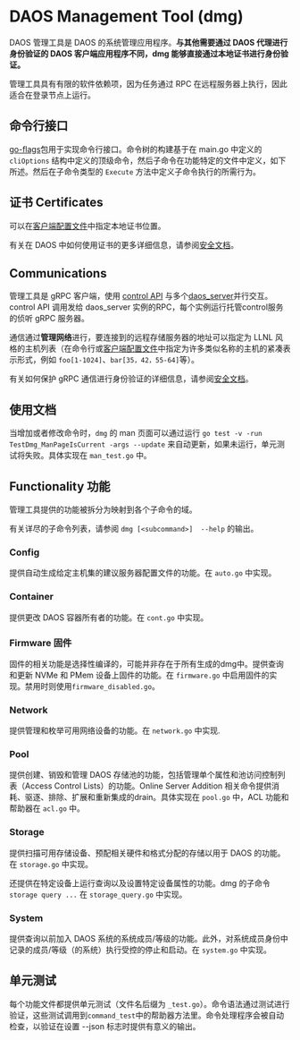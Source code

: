 # DAOS Management Tool (dmg)

DAOS 管理工具是 DAOS 的系统管理应用程序。**与其他需要通过 DAOS 代理进行身份验证的 DAOS 客户端应用程序不同，dmg 能够直接通过本地证书进行身份验证。**

管理工具具有有限的软件依赖项，因为任务通过 RPC 在远程服务器上执行，因此适合在登录节点上运行。

## 命令行接口

[go-flags](https://github.com/jessevdk/go-flags)包用于实现命令行接口。命令树的构建基于在 main.go 中定义的 `cliOptions` 结构中定义的顶级命令，然后子命令在功能特定的文件中定义，如下所述。然后在子命令类型的 `Execute` 方法中定义子命令执行的所需行为。

## 证书 Certificates

可以在[客户端配置文件](/utils/config/daos_control.yml)中指定本地证书位置。

有关在 DAOS 中如何使用证书的更多详细信息，请参阅[安全文档](/src/control/security/README.md#certificate-usage-in-daos)。

## Communications

管理工具是 gRPC 客户端，使用 [control API](/src/control/lib/control) 与多个[daos_server](/src/control/cmd/daos_server/README.md)并行交互。control API 调用发给 daos_server 实例的RPC，每个实例运行托管control服务的侦听 gRPC 服务器。

通信通过**管理网络**进行，要连接到的远程存储服务器的地址可以指定为 LLNL 风格的主机列表（在命令行或[客户端配置文件](/utils/config/daos_control.yml)中指定为许多类似名称的主机的紧凑表示形式，例如 `foo[1-1024]`、`bar[35，42，55-64]`等）。

有关如何保护 gRPC 通信进行身份验证的详细信息，请参阅[安全文档](/src/control/security/README.md#host-authentication-with-certificates)。

## 使用文档

当增加或者修改命令时，`dmg` 的 man 页面可以通过运行 `go test -v -run TestDmg_ManPageIsCurrent -args --update` 来自动更新，如果未运行，单元测试将失败。具体实现在 `man_test.go` 中。

## Functionality 功能

管理工具提供的功能被拆分为映射到各个子命令的域。

有关详尽的子命令列表，请参阅 `dmg [<subcommand>]  --help` 的输出。

### Config

提供自动生成给定主机集的建议服务器配置文件的功能。在 `auto.go` 中实现。

### Container

提供更改 DAOS 容器所有者的功能。在 `cont.go` 中实现。

### Firmware 固件

固件的相关功能是选择性编译的，可能并非存在于所有生成的dmg中。提供查询和更新 NVMe 和 PMem 设备上固件的功能。在 `firmware.go` 中启用固件的实现。禁用时则使用`firmware_disabled.go`。

### Network

提供管理和枚举可用网络设备的功能。在 `network.go` 中实现.

### Pool

提供创建、销毁和管理 DAOS 存储池的功能，包括管理单个属性和池访问控制列表（Access Control Lists）的功能。Online Server Addition 相关命令提供消耗、驱逐、排除、扩展和重新集成的drain。具体实现在 `pool.go` 中，ACL 功能和帮助器在 `acl.go` 中。

### Storage

提供扫描可用存储设备、预配相关硬件和格式分配的存储以用于 DAOS 的功能。在 `storage.go` 中实现。

还提供在特定设备上运行查询以及设置特定设备属性的功能。dmg 的子命令 `storage query ...` 在 `storage_query.go` 中实现。

### System

提供查询以前加入 DAOS 系统的系统成员/等级的功能。此外，对系统成员身份中记录的成员/等级（的系统）执行受控的停止和启动。在 `system.go` 中实现。

## 单元测试

每个功能文件都提供单元测试（文件名后缀为 `_test.go`）。命令语法通过测试进行验证，这些测试调用到`command_test`中的帮助器方法里。命令处理程序会被自动检查，以验证在设置 --json 标志时提供有意义的输出。
